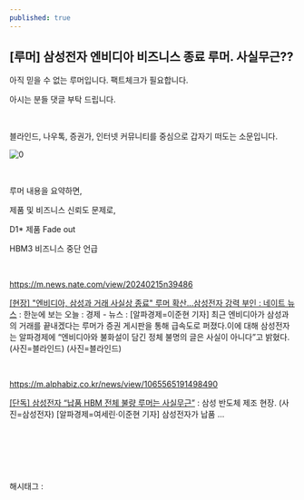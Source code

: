 ```yaml
---
published: true
---
```

## [루머] 삼성전자 엔비디아 비즈니스 종료 루머. 사실무근??

아직 믿을 수 없는 루머입니다. 팩트체크가 필요합니다.

아시는 분들 댓글 부탁 드립니다.

​

블라인드, 나우톡, 증권가, 인터넷 커뮤니티를 중심으로 갑자기 떠도는 소문입니다.

![0](/asset/img/223355029815/0.png)

​

루머 내용을 요약하면,

제품 및 비즈니스 신뢰도 문제로,

D1* 제품 Fade out

HBM3 비즈니스 중단 언급

​

https://m.news.nate.com/view/20240215n39486

[[현장] "엔비디아, 삼성과 거래 사실상 종료" 루머 확산…삼성전자 강력 부인 : 네이트 뉴스](https://m.news.nate.com/view/20240215n39486) : 한눈에 보는 오늘 : 경제 - 뉴스 : [알파경제=이준현 기자] 최근 엔비디아가 삼성과의 거래를 끝내겠다는 루머가 증권 게시판을 통해 급속도로 퍼졌다.이에 대해 삼성전자는 알파경제에 “엔비디아와 불화설이 담긴 정체 불명의 글은 사실이 아니다”고 밝혔다. (사진=블라인드) (사진=블라인드)

​

https://m.alphabiz.co.kr/news/view/1065565191498490

[[단독] 삼성전자 “납품 HBM 전체 불량 루머는 사실무근”](https://m.alphabiz.co.kr/news/view/1065565191498490) : 삼성 반도체 제조 현장. (사진=삼성전자) [알파경제=여세린·이준현 기자] 삼성전자가 납품 ...

​

​

​

 해시태그 : 